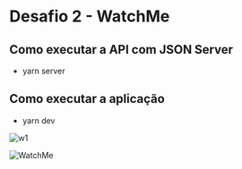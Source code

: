 # Desafio 2 - WatchMe

## Como executar a API com JSON Server

- yarn server

## Como executar a aplicação

- yarn dev

![w1](https://user-images.githubusercontent.com/3511851/112836542-20bea000-9071-11eb-8088-c2ad3094b0ab.png)

![WatchMe](https://user-images.githubusercontent.com/3511851/112847237-42be1f80-907d-11eb-8653-e278b1874296.gif)

